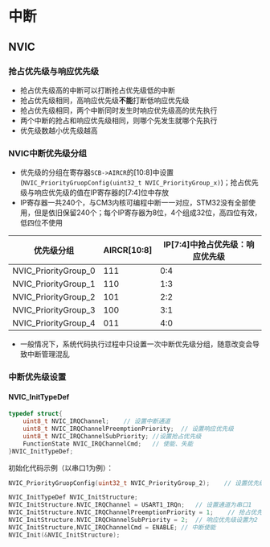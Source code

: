 # 中断

## NVIC
### 抢占优先级与响应优先级
- 抢占优先级高的中断可以打断抢占优先级低的中断
- 抢占优先级相同，高响应优先级**不能**打断低响应优先级
- 抢占优先级相同，两个中断同时发生时响应优先级高的优先执行
- 两个中断的抢占和响应优先级相同，则哪个先发生就哪个先执行
- 优先级数越小优先级越高

### NVIC中断优先级分组
- 优先级的分组在寄存器`SCB->AIRCR`的[10:8]中设置(`NVIC_PriorityGruopConfig(uint32_t NVIC_PriorityGroup_x)`)；抢占优先级与响应优先级的值在IP寄存器的[7:4]位中存放
- IP寄存器一共240个，与CM3内核可编程中断一一对应，STM32没有全部使用，但是依旧保留240个；每个IP寄存器为8位，4个组成32位，高四位有效，低四位不使用

|优先级分组|AIRCR[10:8]|IP[7:4]中抢占优先级：响应优先级|
|--|--|--|
|NVIC_PriorityGroup_0|111|0:4|
|NVIC_PriorityGroup_1|110|1:3|
|NVIC_PriorityGroup_2|101|2:2|
|NVIC_PriorityGroup_3|100|3:1|
|NVIC_PriorityGroup_4|011|4:0|

- 一般情况下，系统代码执行过程中只设置一次中断优先级分组，随意改变会导致中断管理混乱

### 中断优先级设置
#### NVIC_InitTypeDef
```C
typedef struct{
    uint8_t NVIC_IRQChannel;    // 设置中断通道
    uint8_t NVIC_IRQChannelPreemptionPriority;  // 设置响应优先级
    uint8_t NVIC_IRQChannelSubPriority; //设置抢占优先级
    FunctionState NVIC_IRQChannelCmd;   // 使能、失能
}NVIC_InitTypeDef;
```

初始化代码示例（以串口1为例）：
```C
NVIC_PriorityGruopConfig(uint32_t NVIC_PriorityGroup_2);    // 设置优先级分组为2

NVIC_InitTypeDef NVIC_InitStructure;
NVIC_InitStructure.NVIC_IRQChannel = USART1_IRQn;   // 设置通道为串口1
NVIC_InitStructure.NVIC_IRQChannelPreemptionPriority = 1;    // 抢占优先级设置为1
NVIC_InitStructure.NVIC_IRQCHannelSubPriority = 2;  // 响应优先级设置为2
NVIC_InitStructure,NVIC_IRQChannelCmd = ENABLE; // 中断使能
NVIC_Init(&NVIC_InitStructure);
```